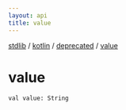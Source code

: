 ```yaml
---
layout: api
title: value
---
```

[stdlib](../../index.md) / [kotlin](../index.md) / [deprecated](index.md) / [value](value.md)

# value

```
val value: String
```

